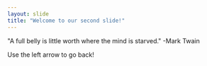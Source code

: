 ```yaml
---
layout: slide
title: "Welcome to our second slide!"
---
```

"A full belly is little worth where the mind is starved." -Mark Twain

Use the left arrow to go back!
